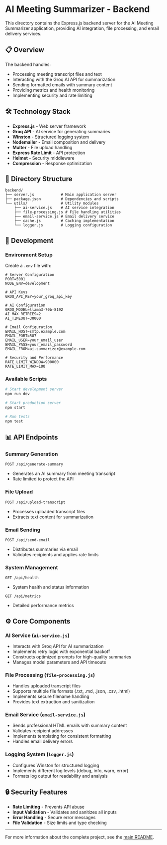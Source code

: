 # AI Meeting Summarizer - Backend

This directory contains the Express.js backend server for the AI Meeting Summarizer application, providing AI integration, file processing, and email delivery services.

## 📋 Overview

The backend handles:
- Processing meeting transcript files and text
- Interacting with the Groq AI API for summarization
- Sending formatted emails with summary content
- Providing metrics and health monitoring
- Implementing security and rate limiting

## 🛠️ Technology Stack

- **Express.js** - Web server framework
- **Groq API** - AI service for generating summaries
- **Winston** - Structured logging system
- **Nodemailer** - Email composition and delivery
- **Multer** - File upload handling
- **Express Rate Limit** - API protection
- **Helmet** - Security middleware
- **Compression** - Response optimization

## 📁 Directory Structure

```
backend/
├── server.js            # Main application server
├── package.json         # Dependencies and scripts
└── utils/               # Utility modules
    ├── ai-service.js    # AI service integration
    ├── file-processing.js # File handling utilities
    ├── email-service.js # Email delivery service
    ├── cache.js         # Caching implementation
    └── logger.js        # Logging configuration
```

## 🚀 Development

### Environment Setup

Create a `.env` file with:
```
# Server Configuration
PORT=5001
NODE_ENV=development

# API Keys
GROQ_API_KEY=your_groq_api_key

# AI Configuration
GROQ_MODEL=llama3-70b-8192
AI_MAX_RETRIES=2
AI_TIMEOUT=30000

# Email Configuration
EMAIL_HOST=smtp.example.com
EMAIL_PORT=587
EMAIL_USER=your_email_user
EMAIL_PASS=your_email_password
EMAIL_FROM=ai-summarizer@example.com

# Security and Performance
RATE_LIMIT_WINDOW=900000
RATE_LIMIT_MAX=100
```

### Available Scripts

```bash
# Start development server
npm run dev

# Start production server
npm start

# Run tests
npm test
```

## 📊 API Endpoints

### Summary Generation
`POST /api/generate-summary`
- Generates an AI summary from meeting transcript
- Rate limited to protect the API

### File Upload
`POST /api/upload-transcript`
- Processes uploaded transcript files
- Extracts text content for summarization

### Email Sending
`POST /api/send-email`
- Distributes summaries via email
- Validates recipients and applies rate limits

### System Management
`GET /api/health`
- System health and status information

`GET /api/metrics`
- Detailed performance metrics

## ⚙️ Core Components

### AI Service (`ai-service.js`)
- Interacts with Groq API for AI summarization
- Implements retry logic with exponential backoff
- Constructs optimized prompts for high-quality summaries
- Manages model parameters and API timeouts

### File Processing (`file-processing.js`)
- Handles uploaded transcript files
- Supports multiple file formats (.txt, .md, .json, .csv, .html)
- Implements secure filename handling
- Provides text extraction and sanitization

### Email Service (`email-service.js`)
- Sends professional HTML emails with summary content
- Validates recipient addresses
- Implements templating for consistent formatting
- Handles email delivery errors

### Logging System (`logger.js`)
- Configures Winston for structured logging
- Implements different log levels (debug, info, warn, error)
- Formats log output for readability and analysis

## 🔒 Security Features

- **Rate Limiting** - Prevents API abuse
- **Input Validation** - Validates and sanitizes all inputs
- **Error Handling** - Secure error messages
- **File Validation** - Size limits and type checking

---

For more information about the complete project, see the [main README](../README.md).
